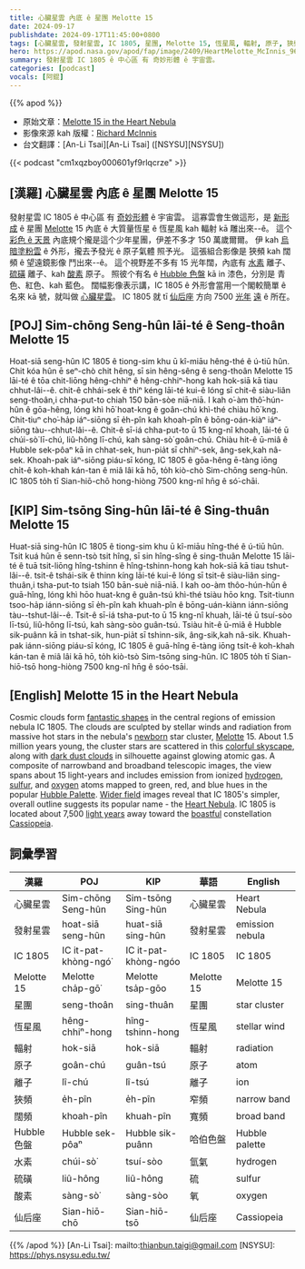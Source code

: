 ```yaml
---
title: 心臟星雲 內底 ê 星團 Melotte 15
date: 2024-09-17
publishdate: 2024-09-17T11:45:00+0800
tags: [心臟星雲, 發射星雲, IC 1805, 星團, Melotte 15, 恆星風, 輻射, 原子, 狹頻, 闊頻, Hubble 色盤, 水素, 硫磺, 酸素, 離子, 仙后座]
hero: https://apod.nasa.gov/apod/fap/image/2409/HeartMelotte_McInnis_960.jpg
summary: 發射星雲 IC 1805 ê 中心區 有 奇妙形體 ê 宇宙雲。
categories: [podcast]
vocals: [阿錕]
---
```


{{% apod %}}

- 原始文章：[Melotte 15 in the Heart Nebula](https://apod.nasa.gov/apod/ap240917.html)
- 影像來源 kah 版權：[Richard McInnis](https://www.astrobin.com/users/rmcinnis1/)
- 台文翻譯：[An-Li Tsai][An-Li Tsai] ([NSYSU][NSYSU])

{{< podcast "cm1xqzboy000601yf9rlqcrze" >}}

## [漢羅] 心臟星雲 內底 ê 星團 Melotte 15
發射星雲 IC 1805 ê 中心區 有 [奇妙形體][fantastic shapes] ê 宇宙雲。
這寡雲會生做這形，是 [新形成][newborn] ê 星團 [Melotte][Melotte] 15 內底 ê 大質量恆星 ê 恆星風 kah 輻射 kā 雕出來--ê。
這个 [彩色 ê 天景][colorful skyscape] 內底規个攏是這个少年星團，伊差不多才 150 萬歲爾爾。
伊 kah [烏暗塗粉雲][dark dust clouds] ê 外形，攏去予發光 ê 原子氣體 照予光。
這張組合影像是 狹頻 kah 闊頻 ê 望遠鏡影像 鬥出來--ê。
這个視野差不多有 15 光年闊，內底有 [水素][hydrogen] 離子、[硫磺][sulfur] 離子、kah [酸素][oxygen] 原子。
照彼个有名 ê [Hubble 色盤][Hubble Palette] kā in 漆色，分別是 青色、紅色、kah 藍色。
闊幅影像表示講，IC 1805 ê 外形會當用一个閣較簡單 ê 名來 kā 號，就叫做 [心臟星雲][Heart Nebula]。
IC 1805 就 tī [仙后座][Cassiopeia] 方向 7500 [光年][light years] [遠][boastful] ê 所在。

## [POJ] Sim-chōng Seng-hûn lāi-té ê Seng-thoân Melotte 15
Hoat-siā seng-hûn IC 1805 ê tiong-sim khu ū kî-miāu hêng-thé ê ú-tiū hûn.
Chit kóa hûn ē seⁿ-chò chit hêng, sī sin hêng-sêng ê seng-thoân Melotte 15 lāi-té ê tōa chit-liōng hêng-chhiⁿ ê hêng-chhiⁿ-hong kah hok-siā kā tiau chhut-lâi--ê.
chit-ê chhái-sek ê thiⁿ kéng lāi-té kui-ê lóng sī chit-ê siàu-liân seng-thoân,i chha-put-to chiah 150 bān-sòe niā-niā.
I kah o͘-àm thô͘-hún-hûn ê gōa-hêng, lóng khì hō͘ hoat-kng ê goân-chú khì-thé chiàu hō͘ kng.
Chit-tiuⁿ cho͘-ha̍p iáⁿ-siōng sī e̍h-pîn kah khoah-pîn ê bōng-oán-kiàⁿ iáⁿ-siōng tàu--chhut-lâi--ê.
Chit-ê sī-iá chha-put-to ū 15 kng-nî khoah, lāi-té ū chúi-sò͘ lī-chú, liû-hông lī-chú, kah sàng-sò͘ goân-chú.
Chiàu hit-ê ū-miâ ê Hubble sek-pôaⁿ kā in chhat-sek, hun-pia̍t sī chhiⁿ-sek, âng-sek,kah nâ-sek.
Khoah-pak iáⁿ-siōng piáu-sī kóng, IC 1805 ê gōa-hêng ē-tàng iōng chi̍t-ê koh-khah kán-tan ê miâ lâi kā hō, to̍h kiò-chò Sim-chōng seng-hûn.
IC 1805 to̍h tī Sian-hiō-chō hong-hiòng 7500 kng-nî hn̄g ê só͘-chāi.

## [KIP] Sim-tsōng Sing-hûn lāi-té ê Sing-thuân Melotte 15
Huat-siā sing-hûn IC 1805 ê tiong-sim khu ū kî-miāu hîng-thé ê ú-tiū hûn.
Tsit kuá hûn ē senn-tsò tsit hîng, sī sin hîng-sîng ê sing-thuân Melotte 15 lāi-té ê tuā tsit-liōng hîng-tshinn ê hîng-tshinn-hong kah hok-siā kā tiau tshut-lâi--ê.
tsit-ê tshái-sik ê thinn kíng lāi-té kui-ê lóng sī tsit-ê siàu-liân sing-thuân,i tsha-put-to tsiah 150 bān-suè niā-niā.
I kah oo-àm thôo-hún-hûn ê guā-hîng, lóng khì hōo huat-kng ê guân-tsú khì-thé tsiàu hōo kng.
Tsit-tiunn tsoo-ha̍p iánn-siōng sī e̍h-pîn kah khuah-pîn ê bōng-uán-kiànn iánn-siōng tàu--tshut-lâi--ê.
Tsit-ê sī-iá tsha-put-to ū 15 kng-nî khuah, lāi-té ū tsuí-sòo lī-tsú, liû-hông lī-tsú, kah sàng-sòo guân-tsú.
Tsiàu hit-ê ū-miâ ê Hubble sik-puânn kā in tshat-sik, hun-pia̍t sī tshinn-sik, âng-sik,kah nâ-sik.
Khuah-pak iánn-siōng piáu-sī kóng, IC 1805 ê guā-hîng ē-tàng iōng tsi̍t-ê koh-khah kán-tan ê miâ lâi kā hō, to̍h kiò-tsò Sim-tsōng sing-hûn.
IC 1805 to̍h tī Sian-hiō-tsō hong-hiòng 7500 kng-nî hn̄g ê sóo-tsāi.

## [English] Melotte 15 in the Heart Nebula
Cosmic clouds form [fantastic shapes][fantastic shapes] in the central regions of emission nebula IC 1805.
The clouds are sculpted by stellar winds and radiation from massive hot stars in the nebula's [newborn][newborn] star cluster, [Melotte][Melotte] 15.
About 1.5 million years young, the cluster stars are scattered in this [colorful skyscape][colorful skyscape], along with [dark dust clouds][dark dust clouds] in silhouette against glowing atomic gas.
A composite of narrowband and broadband telescopic images, the view spans about 15 light-years and includes emission from ionized [hydrogen][hydrogen], [sulfur][sulfur], and [oxygen][oxygen] atoms mapped to green, red, and blue hues in the popular [Hubble Palette][Hubble Palette].
[Wider field][Wider field] images reveal that IC 1805's simpler, overall outline suggests its popular name - the [Heart Nebula][Heart Nebula].
IC 1805 is located about 7,500 [light years][light years] away toward the [boastful][boastful] constellation [Cassiopeia][Cassiopeia].

## 詞彙學習
|漢羅|POJ|KIP|華語|English|
|-|-|-|-|-|
| 心臟星雲 | Sim-chōng Seng-hûn | Sim-tsōng Sing-hûn | 心臟星雲 | Heart Nebula |
|發射星雲|hoat-siā seng-hûn|huat-siā sing-hûn|發射星雲|emission nebula|
|IC 1805|IC it-pat-khòng-ngó͘|IC it-pat-khòng-ngóo|IC 1805|IC 1805|
|Melotte 15|Melotte cha̍p-gō͘|Melotte tsa̍p-gōo|Melotte 15|Melotte 15|
|星團|seng-thoân|sing-thuân|星團|star cluster|
|恆星風|hêng-chhiⁿ-hong|hîng-tshinn-hong|恆星風|stellar wind|
|輻射|hok-siā|hok-siā|輻射|radiation|
|原子|goân-chú|guân-tsú|原子|atom|
|離子|lî-chú|lî-tsú|離子|ion|
|狹頻|e̍h-pîn|e̍h-pîn|窄頻|narrow band|
|闊頻|khoah-pîn|khuah-pîn|寬頻|broad band|
|Hubble 色盤|Hubble sek-pôaⁿ|Hubble sik-puânn|哈伯色盤|Hubble palette|
|水素|chúi-sò͘|tsuí-sòo|氫氣|hydrogen|
|硫磺|liû-hông|liû-hông|硫|sulfur|
|酸素|sàng-sò͘|sàng-sòo|氧|oxygen|
|仙后座|Sian-hiō-chō|Sian-hiō-tsō|仙后座|Cassiopeia|

{{% /apod %}}
[An-Li Tsai]: mailto:thianbun.taigi@gmail.com
[NSYSU]: https://phys.nsysu.edu.tw/

[copyright]: https://apod.nasa.gov/apod/fap/lib/about_apod.html#srapply
[License3]: https://creativecommons.org/licenses/by/3.0/
[License2]:https://creativecommons.org/licenses/by-nc-nd/2.0/

[fantastic shapes]:https://apod.nasa.gov/apod/ap100716.html
[newborn]:http://chandra.harvard.edu/edu/formal/stellar_ev/story/index9.html
[Melotte]:https://en.wikipedia.org/wiki/Melotte_catalogue
[colorful skyscape]:https://www.astrobin.com/fokpl4/
[dark dust clouds]:https://apod.nasa.gov/apod/ap240822.html
[hydrogen]:https://spinoff.nasa.gov/Spinoff2016/ps_5.html
[sulfur]:https://en.wikipedia.org/wiki/Sulfur
[oxygen]:https://periodic.lanl.gov/8.shtml
[Hubble Palette]:https://www.skyatnightmagazine.com/astrophotography/astrophoto-tips/create-hubble-palette-astro-images-astro-pixel-processor
[Wider field]:https://apod.nasa.gov/apod/ap220214.html
[Heart Nebula]:https://apod.nasa.gov/apod/ap190911.html
[light years]:https://spaceplace.nasa.gov/light-year/en/
[boastful]:https://media.istockphoto.com/id/159176199/photo/cat.jpg?s=612x612&w=0&k=20&c=U34AGa5EN0xuBbrzpSygVHcR7RHuwWAivyH7hpHw_m0=
[Cassiopeia]:http://en.wikipedia.org/wiki/Cassiopeia_%28constellation%29
